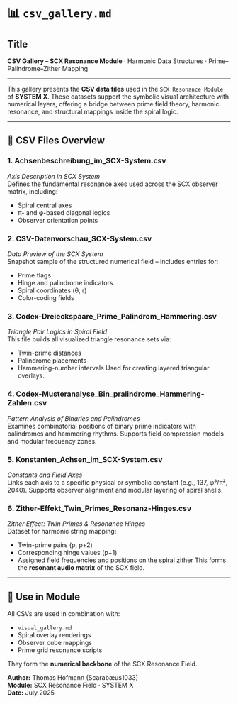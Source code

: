 # 📊 `csv_gallery.md`

## Title
**CSV Gallery – SCX Resonance Module** · Harmonic Data Structures · Prime–Palindrome–Zither Mapping

---

This gallery presents the **CSV data files** used in the `SCX Resonance Module` of **SYSTEM X**. These datasets support the symbolic visual architecture with numerical layers, offering a bridge between prime field theory, harmonic resonance, and structural mappings inside the spiral logic.

---

## 📁 CSV Files Overview

### 1. **Achsenbeschreibung_im_SCX-System.csv**
*Axis Description in SCX System*  
Defines the fundamental resonance axes used across the SCX observer matrix, including:
- Spiral central axes
- π- and φ-based diagonal logics
- Observer orientation points

### 2. **CSV-Datenvorschau_SCX-System.csv**
*Data Preview of the SCX System*  
Snapshot sample of the structured numerical field – includes entries for:
- Prime flags
- Hinge and palindrome indicators
- Spiral coordinates (θ, r)
- Color-coding fields

### 3. **Codex-Dreieckspaare_Prime_Palindrom_Hammering.csv**
*Triangle Pair Logics in Spiral Field*  
This file builds all visualized triangle resonance sets via:
- Twin-prime distances
- Palindrome placements
- Hammering-number intervals
Used for creating layered triangular overlays.

### 4. **Codex-Musteranalyse_Bin_pralindrome_Hammering-Zahlen.csv**
*Pattern Analysis of Binaries and Palindromes*  
Examines combinatorial positions of binary prime indicators with palindromes and hammering rhythms. Supports field compression models and modular frequency zones.

### 5. **Konstanten_Achsen_im_SCX-System.csv**
*Constants and Field Axes*  
Links each axis to a specific physical or symbolic constant (e.g., 137, φ³/π², 2040). Supports observer alignment and modular layering of spiral shells.

### 6. **Zither-Effekt_Twin_Primes_Resonanz-Hinges.csv**
*Zither Effect: Twin Primes & Resonance Hinges*  
Dataset for harmonic string mapping:
- Twin-prime pairs (p, p+2)
- Corresponding hinge values (p+1)
- Assigned field frequencies and positions on the spiral zither
This forms the **resonant audio matrix** of the SCX field.

---

## 🧭 Use in Module
All CSVs are used in combination with:
- `visual_gallery.md`
- Spiral overlay renderings
- Observer cube mappings
- Prime grid resonance scripts

They form the **numerical backbone** of the SCX Resonance Field.

**Author:** Thomas Hofmann (Scarabæus1033)  
**Module:** SCX Resonance Field · SYSTEM X  
**Date:** July 2025
